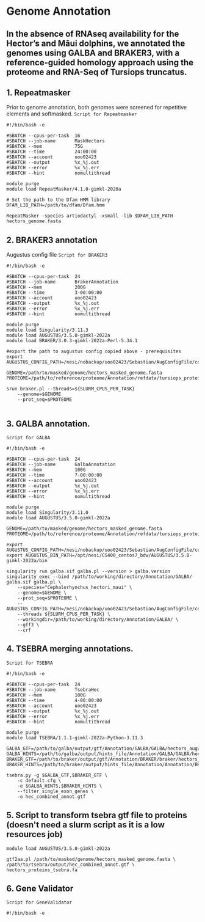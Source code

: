 # Genome Annotation
In the absence of RNAseq availability for the Hector’s and Māui dolphins, we annotated the genomes using GALBA and BRAKER3, with a reference-guided homology approach using the proteome and RNA-Seq of Tursiops truncatus. 
---
## 1. Repeatmasker
Prior to genome annotation, both genomes were screened for repetitive elements and softmasked.
`Script for Repeatmasker`
```
#!/bin/bash -e

#SBATCH --cpus-per-task  16
#SBATCH --job-name       MaskHectors
#SBATCH --mem            75G
#SBATCH --time           24:00:00
#SBATCH --account        uoo02423
#SBATCH --output         %x_%j.out
#SBATCH --error          %x_%j.err
#SBATCH --hint           nomultithread

module purge
module load RepeatMasker/4.1.0-gimkl-2020a

# Set the path to the Dfam HMM library
DFAM_LIB_PATH=/path/to/dfam/Dfam.hmm

RepeatMasker -species artiodactyl -xsmall -lib $DFAM_LIB_PATH hectors_genome.fasta

```
## 2. BRAKER3 annotation
Augustus config file
`Script for BRAKER3`
```
#!/bin/bash -e

#SBATCH --cpus-per-task  24
#SBATCH --job-name       BrakerAnnotation
#SBATCH --mem            200G
#SBATCH --time           3-00:00:00
#SBATCH --account        uoo02423
#SBATCH --output         %x_%j.out
#SBATCH --error          %x_%j.err
#SBATCH --hint           nomultithread

module purge
module load Singularity/3.11.3
module load AUGUSTUS/3.5.0-gimkl-2022a
module load BRAKER/3.0.3-gimkl-2022a-Perl-5.34.1

#export the path to augustus config copied above - prerequisites
export AUGUSTUS_CONFIG_PATH=/nesi/nobackup/uoo02423/Sebastian/AugConfigFile/config/

GENOME=/path/to/masked/genome/hectors_masked_genome.fasta
PROTEOME=/path/to/reference/proteome/Annotation/refdata/tursiops_proteins.fasta

srun braker.pl --threads=${SLURM_CPUS_PER_TASK} 
	--genome=$GENOME 
	--prot_seq=$PROTEOME


```
## 3. GALBA annotation.
`Script for GALBA`
```
#!/bin/bash -e

#SBATCH --cpus-per-task  24
#SBATCH --job-name       GalbaAnnotation
#SBATCH --mem            100G
#SBATCH --time           7-00:00:00
#SBATCH --account        uoo02423
#SBATCH --output         %x_%j.out
#SBATCH --error          %x_%j.err
#SBATCH --hint           nomultithread

module purge
module load Singularity/3.11.0
module load AUGUSTUS/3.5.0-gimkl-2022a

GENOME=/path/to/masked/genome/hectors_masked_genome.fasta
PROTEOME=/path/to/reference/proteome/Annotation/refdata/tursiops_proteins.fasta

export AUGUSTUS_CONFIG_PATH=/nesi/nobackup/uoo02423/Sebastian/AugConfigFile/config
export AUGUSTUS_BIN_PATH=/opt/nesi/CS400_centos7_bdw/AUGUSTUS/3.5.0-gimkl-2022a/bin

singularity run galba.sif galba.pl --version > galba.version
singularity exec --bind /path/to/working/directory/Annotation/GALBA/ galba.sif galba.pl \
	--species="Cephalorhynchus_hectori_maui" \
	--genome=$GENOME \
	--prot_seq=$PROTEOME \
	--AUGUSTUS_CONFIG_PATH=/nesi/nobackup/uoo02423/Sebastian/AugConfigFile/config/
	--threads ${SLURM_CPUS_PER_TASK} \
	--workingdir=/path/to/working/directory/Annotation/GALBA/ \
	--gff3 \
	--crf

```
## 4. TSEBRA merging annotations.
`Script for TSEBRA`
```
#!/bin/bash -e

#SBATCH --cpus-per-task  24
#SBATCH --job-name       TsebraHec
#SBATCH --mem            100G
#SBATCH --time           4-00:00:00
#SBATCH --account        uoo02423
#SBATCH --output         %x_%j.out
#SBATCH --error          %x_%j.err
#SBATCH --hint           nomultithread

module purge
module load TSEBRA/1.1.1-gimkl-2022a-Python-3.11.3

GALBA_GTF=/path/to/galba/output/gtf/Annotation/GALBA/GALBA/hectors_augustus.hints.gtf
GALBA_HINTS=/path/to/galba/output/hints_file/Annotation/GALBA/GALBA/hectors_galba_hintsfile.gff
BRAKER_GTF=/path/to/braker/output/gtf/Annotation/BRAKER/braker/hectors_braker.gtf
BRAKER_HINTS=/path/to/braker/output/hints_file/Annotation/Annotation/BRAKER/braker/hectors_hintsfile.gff

tsebra.py -g $GALBA_GTF,$BRAKER_GTF \
	-c default.cfg \
	-e $GALBA_HINTS,$BRAKER_HINTS \
	--filter_single_exon_genes \
	-o hec_combined_annot.gtf

```
## 5. Script to transform tsebra gtf file to proteins (doesn't need a slurm script as it is a low resources job)
```
module load AUGUSTUS/3.5.0-gimkl-2022a

gtf2aa.pl /path/to/masked/genome/hectors_masked_genome.fasta \
/path/to/tsebra/output/hec_combined_annot.gtf \
hectors_proteins_tsebra.fa

```
## 6. Gene Validator
`Script for GeneValidator`
```
#!/bin/bash -e


```
